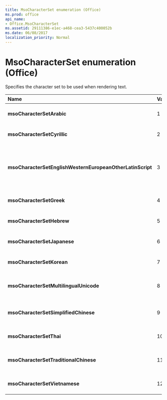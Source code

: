 ```yaml
---
title: MsoCharacterSet enumeration (Office)
ms.prod: office
api_name:
- Office.MsoCharacterSet
ms.assetid: 29111386-e1ec-a468-cea3-5437c400052b
ms.date: 06/08/2017
localization_priority: Normal
---
```



# MsoCharacterSet enumeration (Office)

Specifies the character set to be used when rendering text.



|Name|Value|Description|
|:-----|:-----|:-----|
|**msoCharacterSetArabic**|1|Arabic character set.|
|**msoCharacterSetCyrillic**|2|Cyrillic character set.|
|**msoCharacterSetEnglishWesternEuropeanOtherLatinScript**|3|English, Western European, and other Latin script character set.|
|**msoCharacterSetGreek**|4|Greek character set.|
|**msoCharacterSetHebrew**|5|Hebrew character set.|
|**msoCharacterSetJapanese**|6|Japanese character set.|
|**msoCharacterSetKorean**|7|Korean character set.|
|**msoCharacterSetMultilingualUnicode**|8|Multilingual Unicode character set.|
|**msoCharacterSetSimplifiedChinese**|9|Simplified Chinese character set.|
|**msoCharacterSetThai**|10|Thai character set.|
|**msoCharacterSetTraditionalChinese**|11|Traditional Chinese character set.|
|**msoCharacterSetVietnamese**|12|Vietnamese character set.|

